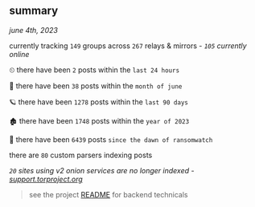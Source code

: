 
## summary
_june 4th, 2023_

currently tracking `149` groups across `267` relays & mirrors - _`105` currently online_

⏲ there have been `2` posts within the `last 24 hours`

🦈 there have been `38` posts within the `month of june`

🪐 there have been `1278` posts within the `last 90 days`

🏚 there have been `1748` posts within the `year of 2023`

🦕 there have been `6439` posts `since the dawn of ransomwatch`

there are `80` custom parsers indexing posts

_`20` sites using v2 onion services are no longer indexed - [support.torproject.org](https://support.torproject.org/onionservices/v2-deprecation/)_

> see the project [README](https://github.com/joshhighet/ransomwatch#ransomwatch--) for backend technicals

